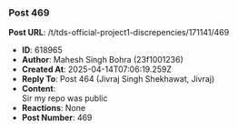 ### Post 469
**Post URL**: /t/tds-official-project1-discrepencies/171141/469
- **ID**: 618965
- **Author**: Mahesh Singh Bohra  (23f1001236)
- **Created At**: 2025-04-14T07:06:19.259Z
- **Reply To**: Post 464 (Jivraj Singh Shekhawat, Jivraj)
- **Content**:  
  Sir my repo was public
- **Reactions**: None
- **Post Number**: 469

